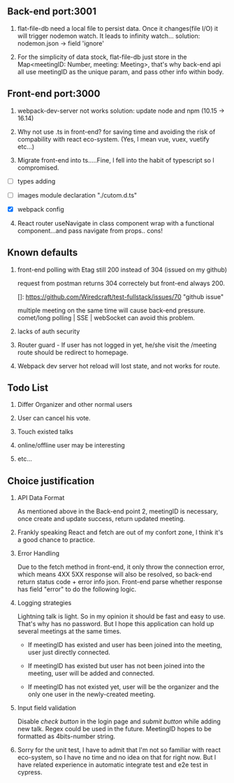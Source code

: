 ## Back-end port:3001

1. flat-file-db need a local file to persist data. Once it changes(file I/O) it will trigger nodemon watch. It leads to infinity watch...
solution: nodemon.json -> field 'ignore'

2. For the simplicity of data stock, flat-file-db just store in the Map<meetingID: Number, meeting: Meeting>, that's why back-end api all use meetingID as the unique param, and pass other info within body.

## Front-end port:3000

1. webpack-dev-server not works
solution: update node and npm (10.15 -> 16.14)

2. Why not use .ts in front-end?
for saving time and avoiding the risk of compability with react eco-system. (Yes, l mean vue, vuex, vuetify etc...)

3. Migrate front-end into ts.....Fine, l fell into the habit of typescript so l compromised.

  - [ ] types adding

  - [ ] images module declaration "./cutom.d.ts"

  - [x] webpack config

4. React router useNavigate in class component
  wrap with a functional component...and pass navigate from props.. cons!

## Known defaults

1. front-end polling with Etag still 200 instead of 304 (issued on my github)

   request from postman returns 304 correctely but front-end always 200. 

   []: https://github.com/Wiredcraft/test-fullstack/issues/70	"github issue"

   multiple meeting on the same time will cause back-end pressure. comet/long polling | SSE | webSocket can avoid this problem.

2. lacks of auth security

3. Router guard - If user has not logged in yet, he/she visit the /meeting route should be redirect to homepage.

4. Webpack dev server hot reload will lost state, and not works for route.

## Todo List

1. Differ Organizer and other normal users

2. User can cancel his vote.
3. Touch existed talks
4. online/offline user may be interesting
5. etc...

## Choice justification

1. API Data Format

   As mentioned above in the Back-end point 2, meetingID is necessary, once create and update success, return updated meeting.

2. Frankly speaking React and fetch are out of my confort zone, l think it's a good chance to practice.

3. Error Handling

   Due to the fetch method in front-end, it only throw the connection error, which means 4XX 5XX response will also be resolved, so back-end return status code + error info json. Front-end parse whether response has field "error" to do the following logic.

4. Logging strategies

   Lightning talk is light. So in my opinion it should be fast and easy to use. That's why has no password. But l hope this application can hold up several meetings at the same times.

   - If meetingID has existed and user has been joined into the meeting,  user just directly connected.
   - If meetingID has existed but user has not been joined into the meeting,  user will be added and connected.

   - If meetingID has not existed yet, user will be the organizer and the only one user in the newly-created meeting.

5. Input field validation

   Disable *check button* in the login page and *submit button* while adding new talk. Regex could be used in the future. MeetingID hopes to be formatted as 4bits-number string.

6. Sorry for the unit test, l have to admit that l'm not so familiar with react eco-system, so l have no time and no idea on that for right now. But l have related experience in automatic integrate test and e2e test in cypress.

